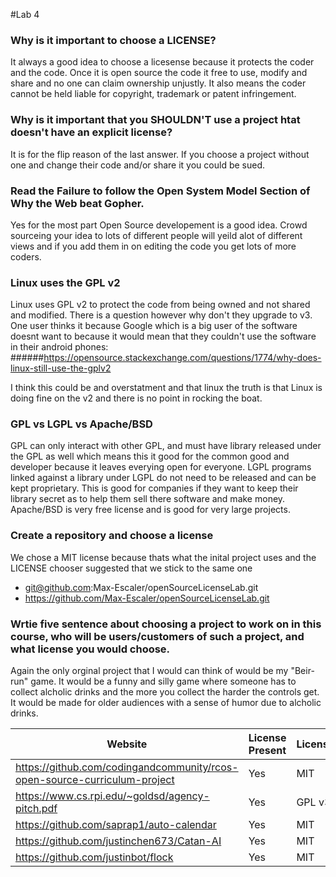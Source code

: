 #Lab 4 
### Why is it important to choose a LICENSE?
It always a good idea to choose a licesense because it protects the coder and the code. Once it is open source the code it free to use, modify and share and no one can claim ownership unjustly. It also means the coder cannot be held liable for copyright, trademark or patent infringement.
### Why is it important that you SHOULDN'T use a project htat doesn't have an explicit license?
It is for the flip reason of the last answer. If you choose a project without one and change their code and/or share it you could be sued.
### Read the Failure to follow the Open System Model Section of Why the Web beat Gopher.
Yes for the most part Open Source developement is a good idea. Crowd sourceing your idea to lots of different people will yeild alot of different views and if you add them in on editing the code you get lots of more coders.
### Linux uses the GPL v2
Linux uses GPL v2 to protect the code from being owned and not shared and modified. There is a question however why don't they upgrade to v3. One user thinks it because Google which is a big user of the software doesnt want to because it would mean that they couldn't use the software in their android phones: 
######https://opensource.stackexchange.com/questions/1774/why-does-linux-still-use-the-gplv2  

I think this could be and overstatment and that linux the truth is that Linux is doing fine on the v2 and there is no point in rocking the boat.
### GPL vs LGPL vs Apache/BSD
GPL can only interact with other GPL, and must have library released under the GPL as well which means this it good for the common good and developer because it leaves everying open for everyone. LGPL programs linked against a library under LGPL do not need to be released and can be kept proprietary. This is good for companies if they want to keep their library secret as to help them sell there software and make money. Apache/BSD is very free license and is good for very large projects. 
### Create a repository and choose a license
We chose a MIT license because thats what the inital project uses and the LICENSE chooser suggested that we stick to the same one  
- git@github.com:Max-Escaler/openSourceLicenseLab.git  
- https://github.com/Max-Escaler/openSourceLicenseLab.git
### Wrtie five sentence about choosing a project to work on in this course, who will be users/customers of such a project, and what license you would choose.
Again the only orginal project that I would can think of would be my "Beir-run" game. It would be a funny and silly game where someone has to collect alcholic drinks and the more you collect the harder the controls get. It would be made for older audiences with a sense of humor due to alcholic drinks.   

| Website  | License Present | License |
| ------------- | ------------- | ------- |
| https://github.com/codingandcommunity/rcos-open-source-curriculum-project  | Yes  | MIT |
| https://www.cs.rpi.edu/~goldsd/agency-pitch.pdf| Yes | GPL v3 |
| https://github.com/saprap1/auto-calendar| Yes | MIT |
| https://github.com/justinchen673/Catan-AI| Yes | MIT |
| https://github.com/justinbot/flock| Yes | MIT |

